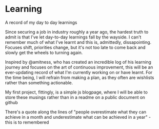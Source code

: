 # Learning
A record of my day to day learnings


Since securing a job in industry roughly a year ago, the hardest truth to admit is that I've let day-to-day learnings fall by the wayside. I can't remember much of what I've learnt and this is, admittedly, dissapointing. Focuses shift, priorities change, but it's not too late to come back and slowly get the wheels to turning again.

Inspired by @amitness, who has created an incredible log of his learning journey and focuses on the art of continuous improvement, this will be an ever-updating record of what I'm currently working on or have learnt. For the time being, I will refrain from making a plan, as they often are wishlists rather than something actionable.

My first project, fittingly, is a simple js blogpage, where I will be able to store these musings rather than in a readme on a public document on github

There's a quote along the lines of "people overestimate what they can achieve in a month and underestimate what can be achieved in a year" - this is to remembered
